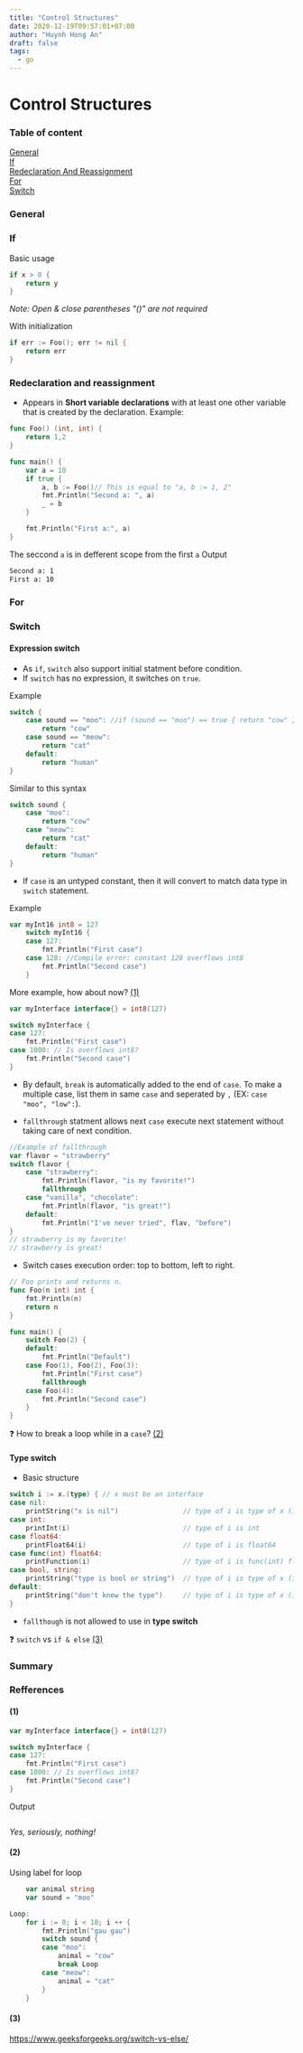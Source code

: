 ```yaml
---
title: "Control Structures"
date: 2020-12-19T09:57:01+07:00
author: "Huynh Hong An"
draft: false
tags: 
  - go
---
```


# Control Structures

### Table of content

[General](#general)\
[If](#if)\
[Redeclaration And Reassignment](#redeclaration-and-reassignment)\
[For](#for)\
[Switch](#switch)

### General

### If
Basic usage
```go
if x > 0 {
    return y
}
```
_Note: Open & close parentheses "()" are not required_

With initialization
```go
if err := Foo(); err != nil {
    return err
}
```

### Redeclaration and reassignment
- Appears in **Short variable declarations** with at least one other variable that is created by the declaration.
Example:
```go 
func Foo() (int, int) {
	return 1,2
}

func main() {
	var a = 10
	if true {
		a, b := Foo()// This is equal to "a, b := 1, 2"
		fmt.Println("Second a: ", a)
		_ = b
	}

	fmt.Println("First a:", a)
}
```
The seccond `a` is in defferent scope from the first `a`
Output
```bash
Second a: 1
First a: 10
```

### For

### Switch 
#### Expression switch
- As `if`, `switch` also support initial statment before condition.
- If `switch` has no expression, it switches on `true`.

Example
```go
switch {
    case sound == "moo": //if (sound == "moo") == true { return "cow" }
        return "cow"
    case sound == "meow":
        return "cat"
    default: 
        return "human"
}
```
Similar to this syntax
```go
switch sound {
    case "moo":
        return "cow"
    case "meow":
        return "cat" 
    default:
        return "human"
}
```
- If `case` is an untyped constant, then it will convert to match data type in `switch` statement.

Example
```go
var myInt16 int8 = 127
	switch myInt16 {
	case 127:
		fmt.Println("First case")
	case 128: //Compile error: constant 128 overflows int8
		fmt.Println("Second case")
	}
```
More example, how about now? [(1)](#(1))
```go
var myInterface interface{} = int8(127)

switch myInterface {
case 127:
    fmt.Println("First case")
case 1000: // Is overflows int8?
    fmt.Println("Second case")
}
```

- By default, `break` is automatically added to the end of `case`. To make a multiple case, list them in same `case` and seperated by `,` (EX: `case "moo", "low":`).

- `fallthrough` statment allows next `case` execute next statement without taking care of next condition.
```go
//Example of fallthrough
var flavor = "strawberry"
switch flavor {
    case "strawberry":
        fmt.Println(flavor, "is my favorite!")
        fallthrough
    case "vanilla", "chocolate":
        fmt.Println(flavor, "is great!")
    default:
        fmt.Println("I've never tried", flav, "before")
}
// strawberry is my favorite!
// strawberry is great!
```

- Switch cases execution order: top to bottom, left to right.

```go
// Foo prints and returns n.
func Foo(n int) int {
    fmt.Println(n)
    return n
}

func main() {
    switch Foo(2) {
    default:
		fmt.Println("Default")
    case Foo(1), Foo(2), Foo(3):
        fmt.Println("First case")
        fallthrough
    case Foo(4):
        fmt.Println("Second case")
    }
}
```

❓ How to break a loop while in a `case`? [(2)](#(2))

#### Type switch

- Basic structure
```go
switch i := x.(type) { // x must be an interface
case nil:
	printString("x is nil")                // type of i is type of x (interface{})
case int:
	printInt(i)                            // type of i is int
case float64:
	printFloat64(i)                        // type of i is float64
case func(int) float64:
	printFunction(i)                       // type of i is func(int) float64
case bool, string:
	printString("type is bool or string")  // type of i is type of x (interface{})
default:
	printString("don't know the type")     // type of i is type of x (interface{})
}
```
- `fallthough` is not allowed to use in **type switch**

❓ `switch` vs `if & else` [(3)](#(3))

### Summary


### Refferences
#### (1)
```go
var myInterface interface{} = int8(127)

switch myInterface {
case 127:
    fmt.Println("First case")
case 1000: // Is overflows int8?
    fmt.Println("Second case")
}
```
Output
```bash
```
*Yes, seriously, nothing!*

#### (2)
Using label for loop
```go
	var animal string
	var sound = "moo"

Loop:
	for i := 0; i < 10; i ++ {
		fmt.Println("gau gau")
		switch sound {
		case "moo":
			animal = "cow"
			break Loop
		case "meow":
			animal = "cat"
		}
	}
```

#### (3)
https://www.geeksforgeeks.org/switch-vs-else/